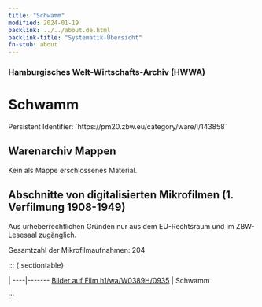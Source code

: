 ```yaml
---
title: "Schwamm"
modified: 2024-01-19
backlink: ../../about.de.html
backlink-title: "Systematik-Übersicht"
fn-stub: about
---
```


### Hamburgisches Welt-Wirtschafts-Archiv (HWWA)

# Schwamm

<div class="hint">Persistent Identifier: `https://pm20.zbw.eu/category/ware/i/143858`</div>







## Warenarchiv Mappen





Kein als Mappe erschlossenes Material.



<a id="filmsections" />

## Abschnitte von digitalisierten Mikrofilmen (1. Verfilmung 1908-1949)

<p>Aus urheberrechtlichen Gründen nur aus dem EU-Rechtsraum und im ZBW-Lesesaal zugänglich.</p>


<p>Gesamtzahl der Mikrofilmaufnahmen: 204</p>





::: {.sectiontable}

 | 
----|-------
<a class="btn" href="https://pm20.zbw.eu/film/h1/wa/W0389H/0935" rel="nofollow">Bilder auf Film h1/wa/W0389H/0935</a> | Schwamm


:::
















